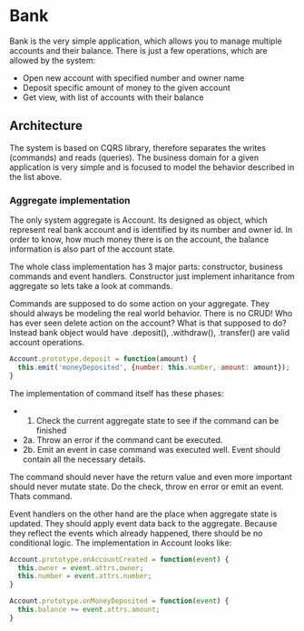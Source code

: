 # Bank

Bank is the very simple application, which allows you to manage multiple accounts
and their balance. There is just a few operations, which are allowed by the system:

* Open new account with specified number and owner name
* Deposit specific amount of money to the given account
* Get view, with list of accounts with their balance

## Architecture

The system is based on CQRS library, therefore separates the writes (commands)
and reads (queries). The business domain for a given application is very simple
and is focused to model the behavior described in the list above.

### Aggregate implementation

The only system aggregate is Account. Its designed as object, which represent
real bank account and is identified by its number and owner id. In order to
know, how much money there is on the account, the balance information is also
part of the account state.

The whole class implementation has 3 major parts: constructor, business commands 
and event handlers. Constructor just implement inharitance from aggregate so
lets take a look at commands.

Commands are supposed to do some action on your aggregate. They should always be 
modeling the real world behavior. There is no CRUD! Who has ever seen delete 
action on the account? What is that supposed to do? Instead bank object would 
have .deposit(), .withdraw(), .transfer() are valid account operations.

```javascript
Account.prototype.deposit = function(amount) {
  this.emit('moneyDeposited', {number: this.number, amount: amount});
}
```

The implementation of command itself has these phases:

* 1. Check the current aggregate state to see if the command can be finished
* 2a. Throw an error if the command cant be executed.
* 2b. Emit an event in case command was executed well. Event should contain all
the necessary details.

The command should never have the return value and even more important should
never mutate state. Do the check, throw en error or emit an event. Thats command.

Event handlers on the other hand are the place when aggregate state is updated.
They should apply event data back to the aggregate. Because they reflect the 
events which already happened, there should be no conditional logic. The implementation
in Account looks like:

```javascript
Account.prototype.onAccountCreated = function(event) {
  this.owner = event.attrs.owner;
  this.number = event.attrs.number;
}

Account.prototype.onMoneyDeposited = function(event) {
  this.balance += event.attrs.amount;
}
```
